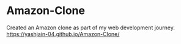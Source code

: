 # Amazon-Clone
Created an Amazon clone as part of my web development journey.
https://yashjain-04.github.io/Amazon-Clone/
